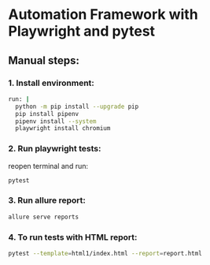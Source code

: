 # Automation Framework with Playwright and pytest

## Manual steps:
### 1. Install environment:

```bash
run: |
  python -m pip install --upgrade pip
  pip install pipenv
  pipenv install --system
  playwright install chromium
```

### 2. Run playwright tests:
reopen terminal and run:
```bash
pytest
```

### 3. Run allure report:
```bash
allure serve reports
```

### 4. To run tests with HTML report:
```bash
pytest --template=html1/index.html --report=report.html
```